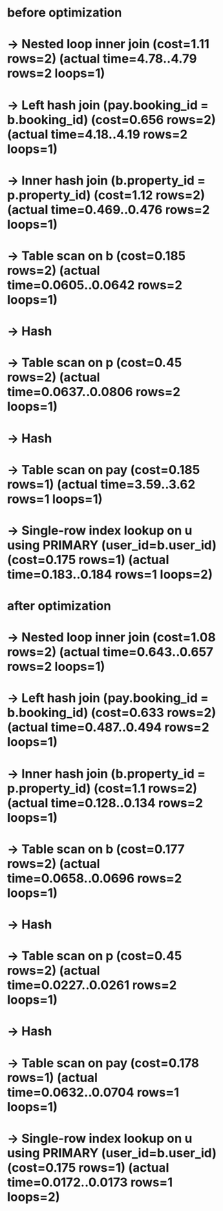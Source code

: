 # before optimization

# -> Nested loop inner join  (cost=1.11 rows=2) (actual time=4.78..4.79 rows=2 loops=1)
#    -> Left hash join (pay.booking_id = b.booking_id)  (cost=0.656 rows=2) (actual time=4.18..4.19 rows=2 loops=1)
 #       -> Inner hash join (b.property_id = p.property_id)  (cost=1.12 rows=2) (actual time=0.469..0.476 rows=2 loops=1)
 #           -> Table scan on b  (cost=0.185 rows=2) (actual time=0.0605..0.0642 rows=2 loops=1)
 #           -> Hash
 #               -> Table scan on p  (cost=0.45 rows=2) (actual time=0.0637..0.0806 rows=2 loops=1)
 #       -> Hash
 #           -> Table scan on pay  (cost=0.185 rows=1) (actual time=3.59..3.62 rows=1 loops=1)
  #  -> Single-row index lookup on u using PRIMARY (user_id=b.user_id)  (cost=0.175 rows=1) (actual time=0.183..0.184 rows=1 loops=2)



# after optimization

# -> Nested loop inner join  (cost=1.08 rows=2) (actual time=0.643..0.657 rows=2 loops=1)
#    -> Left hash join (pay.booking_id = b.booking_id)  (cost=0.633 rows=2) (actual time=0.487..0.494 rows=2 loops=1)

 #       -> Inner hash join (b.property_id = p.property_id)  (cost=1.1 rows=2) (actual time=0.128..0.134 rows=2 loops=1)
 #           -> Table scan on b  (cost=0.177 rows=2) (actual time=0.0658..0.0696 rows=2 loops=1)
  #          -> Hash
  #              -> Table scan on p  (cost=0.45 rows=2) (actual time=0.0227..0.0261 rows=2 loops=1)
  #      -> Hash
   #         -> Table scan on pay  (cost=0.178 rows=1) (actual time=0.0632..0.0704 rows=1 loops=1)
  #  -> Single-row index lookup on u using PRIMARY (user_id=b.user_id)  (cost=0.175 rows=1) (actual time=0.0172..0.0173 rows=1 loops=2)
